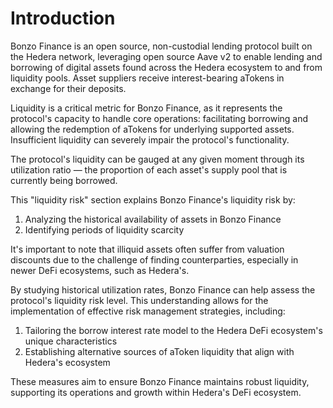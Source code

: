 # Introduction

Bonzo Finance is an open source, non-custodial lending protocol built on the Hedera network, leveraging open source Aave v2 to enable lending and borrowing of digital assets found across the Hedera ecosystem to and from liquidity pools. Asset suppliers receive interest-bearing aTokens in exchange for their deposits.

Liquidity is a critical metric for Bonzo Finance, as it represents the protocol's capacity to handle core operations: facilitating borrowing and allowing the redemption of aTokens for underlying supported assets. Insufficient liquidity can severely impair the protocol's functionality.

The protocol's liquidity can be gauged at any given moment through its utilization ratio — the proportion of each asset's supply pool that is currently being borrowed.

This "liquidity risk" section explains Bonzo Finance's liquidity risk by:

1. Analyzing the historical availability of assets in Bonzo Finance
2. Identifying periods of liquidity scarcity

It's important to note that illiquid assets often suffer from valuation discounts due to the challenge of finding counterparties, especially in newer DeFi ecosystems, such as Hedera's.

By studying historical utilization rates, Bonzo Finance can help assess the protocol's liquidity risk level. This understanding allows for the implementation of effective risk management strategies, including:

1. Tailoring the borrow interest rate model to the Hedera DeFi ecosystem's unique characteristics
2. Establishing alternative sources of aToken liquidity that align with Hedera's ecosystem

These measures aim to ensure Bonzo Finance maintains robust liquidity, supporting its operations and growth within Hedera's DeFi ecosystem.
